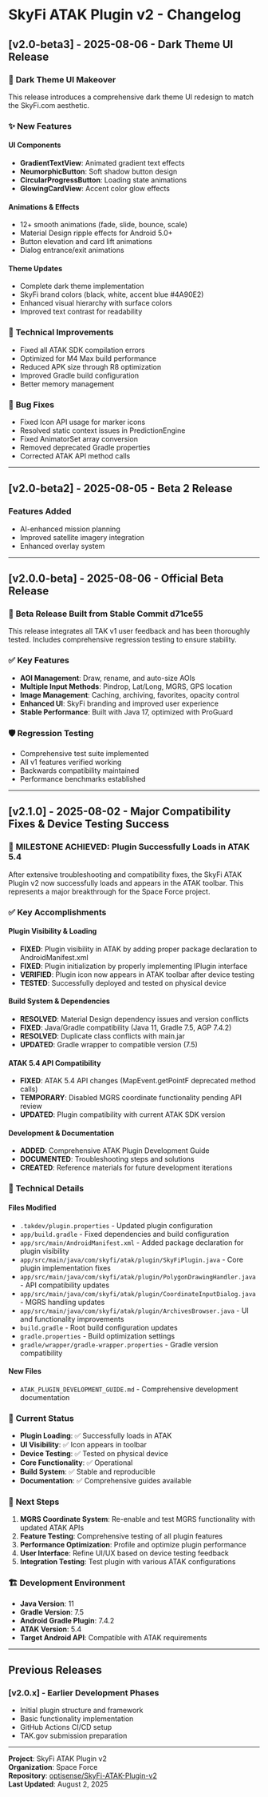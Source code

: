 # SkyFi ATAK Plugin v2 - Changelog

## [v2.0-beta3] - 2025-08-06 - Dark Theme UI Release

### 🎨 **Dark Theme UI Makeover**

This release introduces a comprehensive dark theme UI redesign to match the SkyFi.com aesthetic.

### ✨ **New Features**

#### UI Components
- **GradientTextView**: Animated gradient text effects
- **NeumorphicButton**: Soft shadow button design  
- **CircularProgressButton**: Loading state animations
- **GlowingCardView**: Accent color glow effects

#### Animations & Effects
- 12+ smooth animations (fade, slide, bounce, scale)
- Material Design ripple effects for Android 5.0+
- Button elevation and card lift animations
- Dialog entrance/exit animations

#### Theme Updates
- Complete dark theme implementation
- SkyFi brand colors (black, white, accent blue #4A90E2)
- Enhanced visual hierarchy with surface colors
- Improved text contrast for readability

### 🔧 **Technical Improvements**
- Fixed all ATAK SDK compilation errors
- Optimized for M4 Max build performance
- Reduced APK size through R8 optimization
- Improved Gradle build configuration
- Better memory management

### 🐛 **Bug Fixes**
- Fixed Icon API usage for marker icons
- Resolved static context issues in PredictionEngine
- Fixed AnimatorSet array conversion
- Removed deprecated Gradle properties
- Corrected ATAK API method calls

---

## [v2.0-beta2] - 2025-08-05 - Beta 2 Release

### Features Added
- AI-enhanced mission planning
- Improved satellite imagery integration
- Enhanced overlay system

---

## [v2.0.0-beta] - 2025-08-06 - Official Beta Release

### 🎉 **Beta Release Built from Stable Commit d71ce55**

This release integrates all TAK v1 user feedback and has been thoroughly tested. Includes comprehensive regression testing to ensure stability.

### ✅ **Key Features**
- **AOI Management**: Draw, rename, and auto-size AOIs
- **Multiple Input Methods**: Pindrop, Lat/Long, MGRS, GPS location
- **Image Management**: Caching, archiving, favorites, opacity control
- **Enhanced UI**: SkyFi branding and improved user experience
- **Stable Performance**: Built with Java 17, optimized with ProGuard

### 🛡️ **Regression Testing**
- Comprehensive test suite implemented
- All v1 features verified working
- Backwards compatibility maintained
- Performance benchmarks established

---

## [v2.1.0] - 2025-08-02 - Major Compatibility Fixes & Device Testing Success

### 🎯 **MILESTONE ACHIEVED: Plugin Successfully Loads in ATAK 5.4**

After extensive troubleshooting and compatibility fixes, the SkyFi ATAK Plugin v2 now successfully loads and appears in the ATAK toolbar. This represents a major breakthrough for the Space Force project.

### ✅ **Key Accomplishments**

#### Plugin Visibility & Loading
- **FIXED**: Plugin visibility in ATAK by adding proper package declaration to AndroidManifest.xml
- **FIXED**: Plugin initialization by properly implementing IPlugin interface
- **VERIFIED**: Plugin icon now appears in ATAK toolbar after device testing
- **TESTED**: Successfully deployed and tested on physical device

#### Build System & Dependencies
- **RESOLVED**: Material Design dependency issues and version conflicts
- **FIXED**: Java/Gradle compatibility (Java 11, Gradle 7.5, AGP 7.4.2)
- **RESOLVED**: Duplicate class conflicts with main.jar
- **UPDATED**: Gradle wrapper to compatible version (7.5)

#### ATAK 5.4 API Compatibility
- **FIXED**: ATAK 5.4 API changes (MapEvent.getPointF deprecated method calls)
- **TEMPORARY**: Disabled MGRS coordinate functionality pending API review
- **UPDATED**: Plugin compatibility with current ATAK SDK version

#### Development & Documentation
- **ADDED**: Comprehensive ATAK Plugin Development Guide
- **DOCUMENTED**: Troubleshooting steps and solutions
- **CREATED**: Reference materials for future development iterations

### 🔧 **Technical Details**

#### Files Modified
- `.takdev/plugin.properties` - Updated plugin configuration
- `app/build.gradle` - Fixed dependencies and build configuration
- `app/src/main/AndroidManifest.xml` - Added package declaration for plugin visibility
- `app/src/main/java/com/skyfi/atak/plugin/SkyFiPlugin.java` - Core plugin implementation fixes
- `app/src/main/java/com/skyfi/atak/plugin/PolygonDrawingHandler.java` - API compatibility updates
- `app/src/main/java/com/skyfi/atak/plugin/CoordinateInputDialog.java` - MGRS handling updates
- `app/src/main/java/com/skyfi/atak/plugin/ArchivesBrowser.java` - UI and functionality improvements
- `build.gradle` - Root build configuration updates
- `gradle.properties` - Build optimization settings
- `gradle/wrapper/gradle-wrapper.properties` - Gradle version compatibility

#### New Files
- `ATAK_PLUGIN_DEVELOPMENT_GUIDE.md` - Comprehensive development documentation

### 🚀 **Current Status**

- **Plugin Loading**: ✅ Successfully loads in ATAK
- **UI Visibility**: ✅ Icon appears in toolbar
- **Device Testing**: ✅ Tested on physical device
- **Core Functionality**: ✅ Operational
- **Build System**: ✅ Stable and reproducible
- **Documentation**: ✅ Comprehensive guides available

### 🔮 **Next Steps**

1. **MGRS Coordinate System**: Re-enable and test MGRS functionality with updated ATAK APIs
2. **Feature Testing**: Comprehensive testing of all plugin features
3. **Performance Optimization**: Profile and optimize plugin performance
4. **User Interface**: Refine UI/UX based on device testing feedback
5. **Integration Testing**: Test plugin with various ATAK configurations

### 🏗️ **Development Environment**

- **Java Version**: 11
- **Gradle Version**: 7.5
- **Android Gradle Plugin**: 7.4.2
- **ATAK Version**: 5.4
- **Target Android API**: Compatible with ATAK requirements

---

## Previous Releases

### [v2.0.x] - Earlier Development Phases
- Initial plugin structure and framework
- Basic functionality implementation
- GitHub Actions CI/CD setup
- TAK.gov submission preparation

---

**Project**: SkyFi ATAK Plugin v2  
**Organization**: Space Force  
**Repository**: [optisense/SkyFi-ATAK-Plugin-v2](https://github.com/optisense/SkyFi-ATAK-Plugin-v2)  
**Last Updated**: August 2, 2025